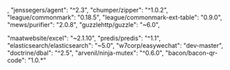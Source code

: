 ,
"jenssegers/agent": "^2.3",
"chumper/zipper": "^1.0.2",
"league/commonmark": "0.18.5",
"league/commonmark-ext-table": "0.9.0",
"mews/purifier": "2.0.8",
"guzzlehttp/guzzle": "~6.0",

"maatwebsite/excel": "~2.1.10",
"predis/predis": "^1.1",
"elasticsearch/elasticsearch": "~5.0",
"w7corp/easywechat": "dev-master",
"doctrine/dbal": "^2.5",
"arvenil/ninja-mutex": "^0.6.0",
"bacon/bacon-qr-code": "1.0.*"
